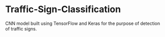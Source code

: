 # Traffic-Sign-Classification
CNN model built using TensorFlow and Keras for the purpose of detection of traffic signs.
